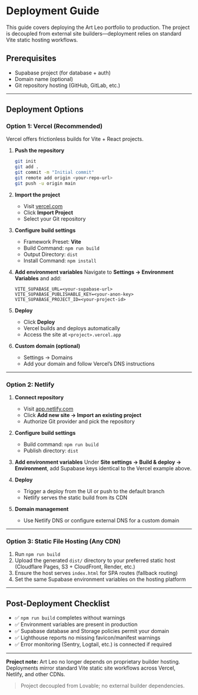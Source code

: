 # Deployment Guide

This guide covers deploying the Art Leo portfolio to production. The project is decoupled from external site builders—deployment relies on standard Vite static hosting workflows.

## Prerequisites

- Supabase project (for database + auth)
- Domain name (optional)
- Git repository hosting (GitHub, GitLab, etc.)

---

## Deployment Options

### Option 1: Vercel (Recommended)

Vercel offers frictionless builds for Vite + React projects.

1. **Push the repository**
   ```bash
   git init
   git add .
   git commit -m "Initial commit"
   git remote add origin <your-repo-url>
   git push -u origin main
   ```

2. **Import the project**
   - Visit [vercel.com](https://vercel.com)
   - Click **Import Project**
   - Select your Git repository

3. **Configure build settings**
   - Framework Preset: **Vite**
   - Build Command: `npm run build`
   - Output Directory: `dist`
   - Install Command: `npm install`

4. **Add environment variables**
   Navigate to **Settings → Environment Variables** and add:
   ```
   VITE_SUPABASE_URL=<your-supabase-url>
   VITE_SUPABASE_PUBLISHABLE_KEY=<your-anon-key>
   VITE_SUPABASE_PROJECT_ID=<your-project-id>
   ```

5. **Deploy**
   - Click **Deploy**
   - Vercel builds and deploys automatically
   - Access the site at `<project>.vercel.app`

6. **Custom domain (optional)**
   - Settings → Domains
   - Add your domain and follow Vercel’s DNS instructions

---

### Option 2: Netlify

1. **Connect repository**
   - Visit [app.netlify.com](https://app.netlify.com)
   - Click **Add new site → Import an existing project**
   - Authorize Git provider and pick the repository

2. **Configure build settings**
   - Build command: `npm run build`
   - Publish directory: `dist`

3. **Add environment variables**
   Under **Site settings → Build & deploy → Environment**, add Supabase keys identical to the Vercel example above.

4. **Deploy**
   - Trigger a deploy from the UI or push to the default branch
   - Netlify serves the static build from its CDN

5. **Domain management**
   - Use Netlify DNS or configure external DNS for a custom domain

---

### Option 3: Static File Hosting (Any CDN)

1. Run `npm run build`
2. Upload the generated `dist/` directory to your preferred static host (Cloudflare Pages, S3 + CloudFront, Render, etc.)
3. Ensure the host serves `index.html` for SPA routes (fallback routing)
4. Set the same Supabase environment variables on the hosting platform

---

## Post-Deployment Checklist

- ✅ `npm run build` completes without warnings
- ✅ Environment variables are present in production
- ✅ Supabase database and Storage policies permit your domain
- ✅ Lighthouse reports no missing favicon/manifest warnings
- ✅ Error monitoring (Sentry, Logtail, etc.) is connected if required

---

**Project note:** Art Leo no longer depends on proprietary builder hosting. Deployments mirror standard Vite static site workflows across Vercel, Netlify, and other CDNs.


> Project decoupled from Lovable; no external builder dependencies.
